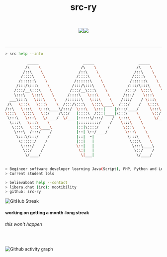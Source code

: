 
<p align="center">
    <h1 align="center">src-ry</h1>
</p>
<br>
<p align="center">
<img src="https://git.io/typing-svg"><img src="https://readme-typing-svg.demolab.com?font=&pause=1000&width=435&lines=Welcome+to+my+stupid+page;Feel+free+to+report+bugs;Now+get+out+%F0%9F%98%A1;Eh%2C+jk+feel+free+to+check+my+repos;Thanks+for+visiting">
</p>
<br>

-----

````bash
> src help --info 

          _____                    _____                    _____          
         /\    \                  /\    \                  /\    \         
        /::\    \                /::\    \                /::\    \        
       /::::\    \              /::::\    \              /::::\    \       
      /::::::\    \            /::::::\    \            /::::::\    \      
     /:::/\:::\    \          /:::/\:::\    \          /:::/\:::\    \     
    /:::/__\:::\    \        /:::/__\:::\    \        /:::/  \:::\    \    
    \:::\   \:::\    \      /::::\   \:::\    \      /:::/    \:::\    \   
  ___\:::\   \:::\    \    /::::::\   \:::\    \    /:::/    / \:::\    \  
 /\   \:::\   \:::\    \  /:::/\:::\   \:::\____\  /:::/    /   \:::\    \ 
/::\   \:::\   \:::\____\/:::/  \:::\   \:::|    |/:::/____/     \:::\____\
\:::\   \:::\   \::/    /\::/   |::::\  /:::|____|\:::\    \      \::/    /
 \:::\   \:::\   \/____/  \/____|:::::\/:::/    /  \:::\    \      \/____/ 
  \:::\   \:::\    \            |:::::::::/    /    \:::\    \             
   \:::\   \:::\____\           |::|\::::/    /      \:::\    \            
    \:::\  /:::/    /           |::| \::/____/        \:::\    \           
     \:::\/:::/    /            |::|  ~|               \:::\    \          
      \::::::/    /             |::|   |                \:::\    \         
       \::::/    /              \::|   |                 \:::\____\        
        \::/    /                \:|   |                  \::/    /        
         \/____/                  \|___|                   \/____/         
                                                                           
                          
> Begineer software developer learning Java(Script), PHP, Python and Lua.
> Current student lols
````

````bash
> believaboat help --contact
> libera.chat (irc): mootibility
> github: src-ry
````

  ![GitHub Streak](https://github-readme-streak-stats.herokuapp.com?user=src-ry&theme=dark&hide_border=true)
  <h4>working on getting a month-long streak</h4>
  <h6>this won't happen</h6>
  <br>

  ![Github activity graph](https://github-readme-activity-graph.cyclic.app/graph?username=src-ry&bg_color=2c2a2b&color=ecdfeb&line=13be66&point=17de77&area=true&hide_border=true)
